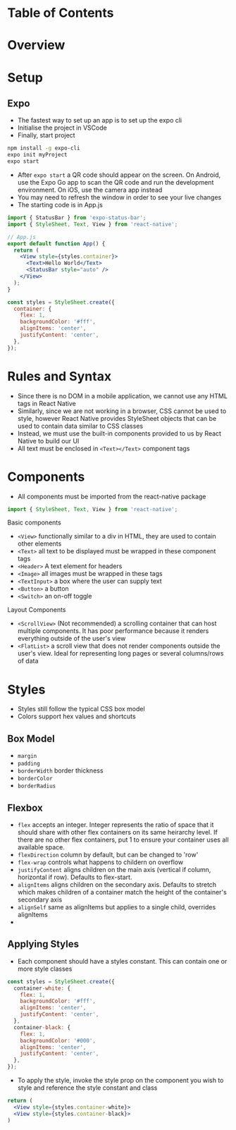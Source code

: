 # Table of Contents

# Overview

# Setup

## Expo
- The fastest way to set up an app is to set up the expo cli
- Initialise the project in VSCode
- Finally, start project
```bash
npm install -g expo-cli
expo init myProject
expo start
```

- After `expo start` a QR code should appear on the screen. On Android, use the Expo Go app to scan the QR code and run the development environment. On iOS, use the camera app instead
- You may need to refresh the window in order to see your live changes
- The starting code is in App.js
```jsx
import { StatusBar } from 'expo-status-bar';
import { StyleSheet, Text, View } from 'react-native';

// App.js
export default function App() {
  return (
    <View style={styles.container}>
      <Text>Hello World</Text>
      <StatusBar style="auto" />
    </View>
  );
}

const styles = StyleSheet.create({
  container: {
    flex: 1,
    backgroundColor: '#fff',
    alignItems: 'center',
    justifyContent: 'center',
  },
});
```

# Rules and Syntax
- Since there is no DOM in a mobile application, we cannot use any HTML tags in React Native
- Similarly, since we are not working in a browser, CSS cannot be used to style, however React Native provides StyleSheet objects that can be used to contain data similar to CSS classes
- Instead, we must use the built-in components provided to us by React Native to build our UI
- All text must be enclosed in `<Text></Text>` component tags

# Components
- All components must be imported from the react-native package
```jsx
import { StyleSheet, Text, View } from 'react-native';
```

Basic components
- `<View>` functionally similar to a div in HTML, they are used to contain other elements
- `<Text>` all text to be displayed must be wrapped in these component tags
- `<Header>` A text element for headers
- `<Image>` all images must be wrapped in these tags
- `<TextInput>` a box where the user can supply text
- `<Button>` a button
- `<Switch>` an on-off toggle

Layout Components
- `<ScrollView>` (Not recommended) a scrolling container that can host multiple components. It has poor performance because it renders everything outside of the user's view
- `<FlatList>` a scroll view that does not render components outside the user's view. Ideal for representing long pages or several columns/rows of data

# Styles
- Styles still follow the typical CSS box model
- Colors support hex values and shortcuts

## Box Model

- `margin`
- `padding`
- `borderWidth` border thickness
- `borderColor` 
- `borderRadius`

## Flexbox
- `flex` accepts an integer. Integer represents the ratio of space that it should share with other flex containers on its same heirarchy level. If there are no other flex containers, put 1 to ensure your container uses all available space. 
- `flexDirection` column by default, but can be changed to 'row'
- `flex-wrap` controls what happens to childern on overflow
- `justifyContent` aligns children on the main axis (vertical if column, horizontal if row). Defaults to flex-start.
- `alignItems` aligns children on the secondary axis. Defaults to stretch which makes children of a container match the height of the container's secondary axis
- `alignSelf` same as alignItems but applies to a single child, overrides alignItems
- 

## Applying Styles
- Each component should have a styles constant. This can contain one or more style classes
```jsx
const styles = StyleSheet.create({
  container-white: {
    flex: 1,
    backgroundColor: '#fff',
    alignItems: 'center',
    justifyContent: 'center',
  },
  container-black: {
    flex: 1,
    backgroundColor: '#000',
    alignItems: 'center',
    justifyContent: 'center',
  },
});
```

- To apply the style, invoke the style prop on the component you wish to style and reference the style constant and class

```jsx
return (
  <View style={styles.container-white}>
  <View style={styles.container-black}>
)
```
